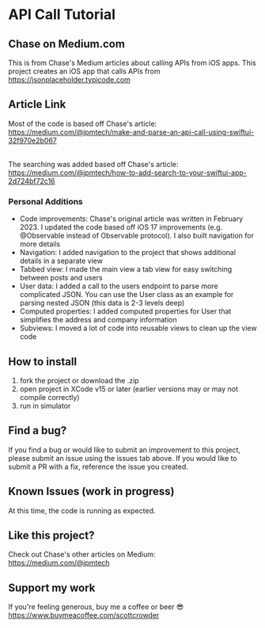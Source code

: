 # API Call Tutorial

## Chase on Medium.com

This is from Chase's Medium articles about calling APIs from iOS apps. This project creates an iOS app that calls APIs from https://jsonplaceholder.typicode.com

## Article Link

Most of the code is based off Chase's article: https://medium.com/@jpmtech/make-and-parse-an-api-call-using-swiftui-32f970e2b067

<br>The searching was added based off Chase's article: https://medium.com/@jpmtech/how-to-add-search-to-your-swiftui-app-2d724bf72c16

### Personal Additions

* Code improvements: Chase's original article was written in February 2023. I updated the code based off iOS 17 improvements (e.g. @Observable instead of Observable protocol). I also built navigation for more details
* Navigation: I added navigation to the project that shows additional details in a separate view
* Tabbed view: I made the main view a tab view for easy switching between posts and users
* User data: I added a call to the users endpoint to parse more complicated JSON. You can use the User class as an example for parsing nested JSON (this data is 2-3 levels deep)
* Computed properties: I added computed properties for User that simplifies the address and company information
* Subviews: I moved a lot of code into reusable views to clean up the view code

## How to install

1. fork the project or download the .zip
2. open project in XCode v15 or later (earlier versions may or may not compile correctly)
3. run in simulator

## Find a bug?

If you find a bug or would like to submit an improvement to this project, please submit an issue using the issues tab above. If you would like to submit a PR with a fix, reference the issue you created.

## Known Issues (work in progress)

At this time, the code is running as expected.

## Like this project?

Check out Chase's other articles on Medium: https://medium.com/@jpmtech

## Support my work

If you're feeling generous, buy me a coffee or beer 😎 https://www.buymeacoffee.com/scottcrowder
